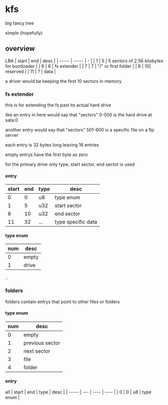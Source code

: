 # kfs

big fancy tree

simple (hopefully)

## overview
LBA
| start | end | desc |
| ----- | ----- | - |
| 1 | 5 | 5 sectors of 2.56 kilobytes for bootloader |
| 6 | 6 | fs extender |
| 7 | 7 | "/" or first folder |
| 8 | 10| reserved |
| 11 | ? | data |

a driver would be keeping the first 10 sectors in memory

### fs extender
this is for extending the fs past its actual hard drive

like an entry in here would say that "sectors" 0-500 is the hard drive at sata:0

another entry would say that "sectors" 501-600 is a specific file on a ftp server

each entry is 32 bytes long leaving 16 entries

empty entrys have the first byte as zero

for the primary drive only type, start sector, end sector is used

#### entry
| start | end | type | desc |
| ----- | --- | ---- | ---- |
| 0 | 0 | u8  | type enum   |
| 1 | 5 | u32 | start sector|
| 6 | 10| u32 | end sector  |
| 11| 32| ... | type specific data |

#### type enum
| num | desc |
| --- | ---- |
| 0   | empty |
| 1   | drive |
..


### folders

folders contain entrys that point to other files or folders

#### type enum
| num | desc |
| --- | ---- |
| 0   | empty |
| 1   | previous sector |
| 2   | next sector |
| 3   | file  |
| 4   | folder|

#### entry
all
| start | end | type | desc |
| ----- | --- | ---- | ---- |
| 0     | 0   | u8   | type enum |

